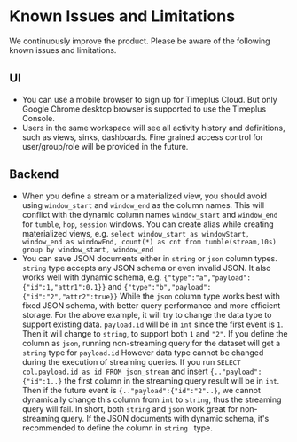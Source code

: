 # Known Issues and Limitations

We continuously improve the product. Please be aware of the following known issues and limitations.

## UI

* You can use a mobile browser to sign up for Timeplus Cloud. But only Google Chrome desktop browser is supported to use the Timeplus Console. 
* Users in the same workspace will see all activity history and definitions, such as views, sinks, dashboards. Fine grained access control for user/group/role will be provided in the future.

## Backend

* When you define a stream or a materialized view, you should avoid using `window_start` and `window_end` as the column names. This will conflict with the dynamic column names `window_start` and `window_end` for `tumble`, `hop`, `session` windows. You can create alias while creating materialized views, e.g. `select window_start as windowStart, window_end as windowEnd, count(*) as cnt from tumble(stream,10s) group by window_start, window_end`
* You can save JSON documents either in `string` or `json` column types. `string` type accepts any JSON schema or even invalid JSON. It also works well with dynamic schema, e.g. `{"type":"a","payload":{"id":1,"attr1":0.1}}` and  `{"type":"b","payload":{"id":"2","attr2":true}}` While the `json` column type works best with fixed JSON schema, with better query performance and more efficient storage. For the above example, it will try to change the data type to support existing data. `payload.id` will be in `int` since the first event is `1`. Then it will change to `string`, to support both `1` and `"2"`. If you define the column as `json`, running non-streaming query for the dataset will get a `string` type for `payload.id` However data type cannot be changed during the execution of streaming queries. If you run `SELECT col.payload.id as id FROM json_stream` and insert `{.."payload":{"id":1..}` the first column in the streaming query result will be in `int`. Then if the future event is `{.."payload":{"id":"2"..}`, we cannot dynamically change this column from `int` to `string`, thus the streaming query will fail. In short, both `string` and `json` work great for non-streaming query. If the JSON documents with dynamic schema, it's recommended to define the column in `string ` type.